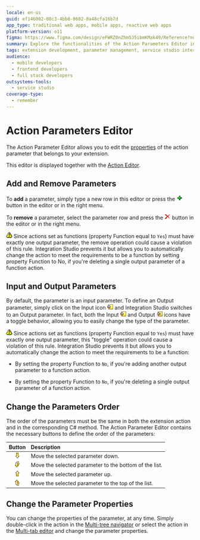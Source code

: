 ```yaml
---
locale: en-us
guid: ef146002-08c3-4bb8-8602-0a48cfa16b7d
app_type: traditional web apps, mobile apps, reactive web apps
platform-version: o11
figma: https://www.figma.com/design/eFWRZ0nZhm5J5ibmKMak49/Reference?node-id=3043-316&t=EDoWHHiECWnNFXux-1
summary: Explore the functionalities of the Action Parameters Editor in OutSystems 11 (O11), which facilitates the management of action parameters in extensions.
tags: extension development, parameter management, service studio interface, ide features, outsystems extensions
audience:
  - mobile developers
  - frontend developers
  - full stack developers
outsystems-tools:
  - service studio
coverage-type:
  - remember
---
```


# Action Parameters Editor

The Action Parameter Editor allows you to edit the [properties](<../element-property/action-parameter.md>) of the action parameter that belongs to your extension.

This editor is displayed together with the [Action Editor](<action.md>).

## Add and Remove Parameters

To **add** a parameter, simply type a new row in this editor or press the ![Animated button for adding a new parameter in the Action Parameter Editor](images/add-icon.png "Add Parameter Button") button in the editor or in the right menu.

To **remove** a parameter, select the parameter row and press the ![Animated button for deleting a parameter in the Action Parameter Editor](images/delete-icon.png "Delete Parameter Button") button in the editor or in the right menu.

![Warning icon indicating a potential issue when removing or toggling parameters in the Action Parameter Editor](images/warning-icon.png "Warning Icon") Since actions set as functions (property Function equal to `Yes`) must have exactly one output parameter, the remove operation could cause a violation of this rule. Integration Studio prevents it but allows you to automatically change the action to meet the requirements to be a function by setting property Function to No, if you're deleting a single output parameter of a function action.

## Input and Output Parameters

By default, the parameter is an input parameter. To define an Output parameter, simply click on the Input icon ![Toggle icon to switch a parameter to input in the Action Parameter Editor](images/input-icon.png "Input Parameter Icon") and Integration Studio switches to an Output parameter. In fact, both the Input ![Toggle icon to switch a parameter to input in the Action Parameter Editor](images/input-icon.png "Input Parameter Icon") and Output ![Toggle icon to switch a parameter to output in the Action Parameter Editor](images/output-icon.png "Output Parameter Icon") icons have a toggle behavior, allowing you to easily change the type of the parameter.

![Warning icon indicating a potential issue when removing or toggling parameters in the Action Parameter Editor](images/warning-icon.png "Warning Icon") Since actions set as functions (property Function equal to `Yes`) must have exactly one output parameter, this "toggle" operation could cause a violation of this rule. Integration Studio prevents it but allows you to automatically change the action to meet the requirements to be a function:

* By setting the property Function to `No`, if you're adding another output parameter to a function action. 

* By setting the property Function to `No`, if you're deleting a single output parameter of a function action.

## Change the Parameters Order

The order of the parameters must be the same in both the extension action and in the corresponding C# method. The Action Parameter Editor contains the necessary buttons to define the order of the parameters:

Button | Description
:-----:|:-----------
![Button to move the selected parameter down one position in the Action Parameter Editor](images/bottom-one-icon.png "Move Parameter Down Button") | Move the selected parameter down.
![Button to move the selected parameter to the bottom of the list in the Action Parameter Editor](images/bottom-all-icon.png "Move Parameter to Bottom Button") | Move the selected parameter to the bottom of the list.
![Button to move the selected parameter up one position in the Action Parameter Editor](images/top-one-icon.png "Move Parameter Up Button") | Move the selected parameter up.
![Button to move the selected parameter to the top of the list in the Action Parameter Editor](images/top-all-icon.png "Move Parameter to Top Button") | Move the selected parameter to the top of the list.

## Change the Parameter Properties

You can change the properties of the parameter, at any time. Simply double-click in the action in the [Multi-tree navigator](<../workspace.md>) or select the action in the [Multi-tab editor](<../workspace.md>) and change the parameter properties.
